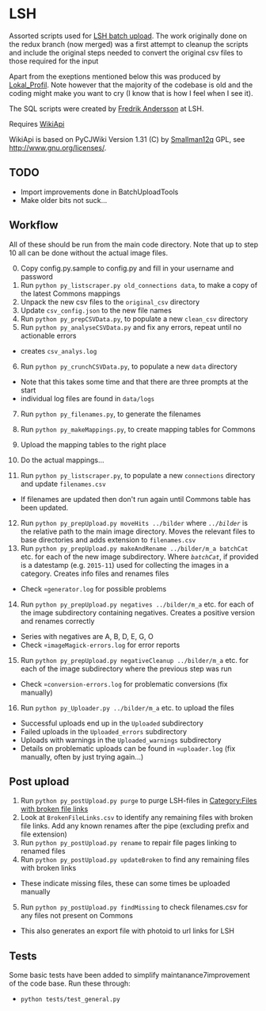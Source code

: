 LSH
===
Assorted scripts used for [LSH batch upload](http://commons.wikimedia.org/wiki/COM:LSH).
The work originally done on the redux branch (now merged) was a first attempt to cleanup the scripts and
include the original steps needed to convert the original csv files to those required for the input

Apart from the exeptions mentioned below this was produced by [Lokal_Profil](https://github.com/lokal-profil).
Note however that the majority of the codebase is old and the coding might make you want to cry
(I know that is how I feel when I see it).

The SQL scripts were created by [Fredrik Andersson](http://lsh.se/sv/fredrik-andersson) at LSH.

Requires [WikiApi](https://github.com/lokal-profil/ODOK/blob/master/tools/WikiApi.py)

WikiApi is based on PyCJWiki Version 1.31 (C) by [Smallman12q](https://en.wikipedia.org/wiki/User_talk:Smallman12q) GPL,
see http://www.gnu.org/licenses/.

## TODO
* Import improvements done in BatchUploadTools
* Make older bits not suck...

## Workflow

All of these should be run from the main code directory. Note that up to
step 10 all can be done without the actual image files.

0. Copy config.py.sample to config.py and fill in your username and password
0. Run `python py_listscraper.py old_connections data`, to make a copy of
   the latest Commons mappings
1. Unpack the new csv files to the `original_csv` directory
3. Update `csv_config.json` to the new file names
4. Run `python py_prepCSVData.py`, to populate a new `clean_csv` directory
5. Run `python py_analyseCSVData.py` and fix any errors, repeat until no
   actionable errors
  * creates `csv_analys.log`
6. Run `python py_crunchCSVData.py`, to populate a new `data` directory
  * Note that this takes some time and that there are three prompts at
    the start
  * individual log files are found in `data/logs`
7. Run `python py_filenames.py`, to generate the filenames
8. Run `python py_makeMappings.py`, to create mapping tables for Commons
9. Upload the mapping tables to the right place
10. Do the actual mappings...

11. Run `python py_listscraper.py`, to populate a new `connections` directory
    and update `filenames.csv`
  * If filenames are updated then don't run again until Commons table has
    been updated.
12. Run `python py_prepUpload.py moveHits ../bilder` where *`../bilder`*
    is the relative path to the main image directory. Moves the relevant
    files to base directories and adds extension to `filenames.csv`
13. Run `python py_prepUpload.py makeAndRename ../bilder/m_a batchCat` etc.
    for each of the new image subdirectory. Where *`batchCat`*, if provided
    is a datestamp (e.g. `2015-11`) used for collecting the images in a
    category. Creates info files and renames files
  * Check `¤generator.log` for possible problems
14. Run `python py_prepUpload.py negatives ../bilder/m_a` etc. for each
    of the image subdirectory containing negatives. Creates a positive
    version and renames correctly
  * Series with negatives are A, B, D, E, G, O
  * Check `¤imageMagick-errors.log` for error reports
15. Run `python py_prepUpload.py negativeCleanup ../bilder/m_a` etc. for
    each of the image subdirectory where the previous step was run
  * Check `¤conversion-errors.log` for problematic conversions (fix manually)
16. Run `python py_Uploader.py ../bilder/m_a` etc. to upload the files
  * Successful uploads end up in the `Uploaded` subdirectory
  * Failed uploads in the `Uploaded_errors` subdirectory
  * Uploads with warnings in the `Uploaded_warnings` subdirectory
  * Details on problematic uploads can be found in `¤uploader.log`
    (fix manually, often by just trying again...)

## Post upload
1. Run `python py_postUpload.py purge` to purge LSH-files in [Category:Files with broken file links](https://commons.wikimedia.org/wiki/Category:Files_with_broken_file_links)
2. Look at `BrokenFileLinks.csv` to identify any remaining files with
   broken file links. Add any known renames after the pipe (excluding
   prefix and file extension)
3. Run `python py_postUpload.py rename` to repair file pages linking to
   renamed files
4. Run `python py_postUpload.py updateBroken` to find any remaining files
   with broken links
  * These indicate missing files, these can some times be uploaded manually
5. Run `python py_postUpload.py findMissing` to check filenames.csv for
   any files not present on Commons
  * This also generates an export file with photoid to url links for LSH

## Tests
Some basic tests have been added to simplify maintanance7improvement of
the code base. Run these through:

* `python tests/test_general.py`
